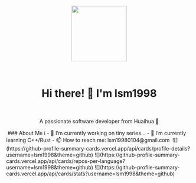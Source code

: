 <p align="center">
<img src="https://avatars.githubusercontent.com/u/46668382" width="150" height="150">
</p>
﻿
<h1 align="center">Hi there! 👋 I'm lsm1998</h1>
﻿
<p align="center">
A passionate software developer from Huaihua 🚀
</p>
﻿
### About Me ℹ️
- 🔭 I’m currently working on tiny series...
- 🌱 I’m currently learning C++/Rust
- 📫 How to reach me: lsm19980104@gmail.com
﻿
![](https://github-profile-summary-cards.vercel.app/api/cards/profile-details?username=lsm1998&theme=github)
![](https://github-profile-summary-cards.vercel.app/api/cards/repos-per-language?username=lsm1998&theme=github)
![](https://github-profile-summary-cards.vercel.app/api/cards/stats?username=lsm1998&theme=github)
